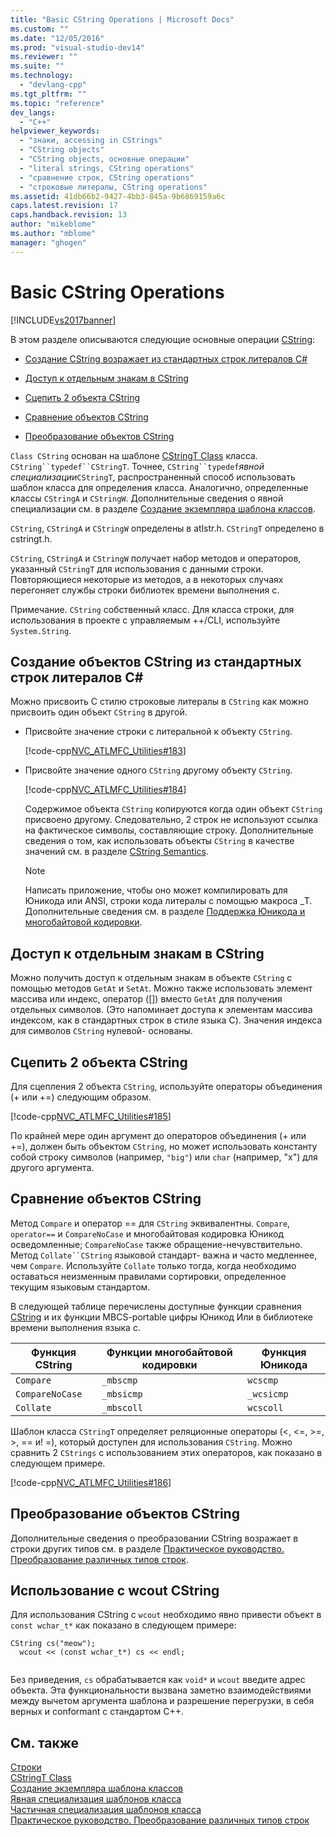 ```yaml
---
title: "Basic CString Operations | Microsoft Docs"
ms.custom: ""
ms.date: "12/05/2016"
ms.prod: "visual-studio-dev14"
ms.reviewer: ""
ms.suite: ""
ms.technology: 
  - "devlang-cpp"
ms.tgt_pltfrm: ""
ms.topic: "reference"
dev_langs: 
  - "C++"
helpviewer_keywords: 
  - "знаки, accessing in CStrings"
  - "CString objects"
  - "CString objects, основные операции"
  - "literal strings, CString operations"
  - "сравнение строк, CString operations"
  - "строковые литералы, CString operations"
ms.assetid: 41db66b2-9427-4bb3-845a-9b6869159a6c
caps.latest.revision: 17
caps.handback.revision: 13
author: "mikeblome"
ms.author: "mblome"
manager: "ghogen"
---
```

# Basic CString Operations
[!INCLUDE[vs2017banner](../assembler/inline/includes/vs2017banner.md)]

В этом разделе описываются следующие основные операции [CString](../atl-mfc-shared/reference/cstringt-class.md):  
  
-   [Создание CString возражает из стандартных строк литералов C\#](#_core_creating_cstring_objects_from_standard_c_literal_strings)  
  
-   [Доступ к отдельным знакам в CString](#_core_accessing_individual_characters_in_a_cstring)  
  
-   [Сцепить 2 объекта CString](#_core_concatenating_two_cstring_objects)  
  
-   [Сравнение объектов CString](#_core_comparing_cstring_objects)  
  
-   [Преобразование объектов CString](#_core_converting_cstring_objects)  
  
 `Class CString` основан на шаблоне [CStringT Class](../atl-mfc-shared/reference/cstringt-class.md) класса.  `CString``typedef``CStringT`.  Точнее, `CString``typedef`*явной специализации*`CStringT`, распространенный способ использовать шаблон класса для определения класса.  Аналогично, определенные классы `CStringA` и `CStringW`.  Дополнительные сведения о явной специализации см. в разделе [Создание экземпляра шаблона классов](../Topic/Class%20Template%20Instantiation.md).  
  
 `CString`, `CStringA` и `CStringW` определены в atlstr.h.  `CStringT` определено в cstringt.h.  
  
 `CString`, `CStringA` и `CStringW` получает набор методов и операторов, указанный `CStringT` для использования с данными строки.  Повторяющиеся некоторые из методов, а в некоторых случаях перегоняет службы строки библиотек времени выполнения c.  
  
 Примечание. `CString` собственный класс.  Для класса строки, для использования в проекте c управляемым \+\+\/CLI, используйте `System.String`.  
  
##  <a name="_core_creating_cstring_objects_from_standard_c_literal_strings"></a> Создание объектов CString из стандартных строк литералов C\#  
 Можно присвоить C стилю строковые литералы в `CString` как можно присвоить один объект `CString` в другой.  
  
-   Присвойте значение строки c литеральной к объекту `CString`.  
  
     [!code-cpp[NVC_ATLMFC_Utilities#183](../atl-mfc-shared/codesnippet/CPP/basic-cstring-operations_1.cpp)]  
  
-   Присвойте значение одного `CString` другому объекту `CString`.  
  
     [!code-cpp[NVC_ATLMFC_Utilities#184](../atl-mfc-shared/codesnippet/CPP/basic-cstring-operations_2.cpp)]  
  
     Содержимое объекта `CString` копируются когда один объект `CString` присвоено другому.  Следовательно, 2 строк не используют ссылка на фактическое символы, составляющие строку.  Дополнительные сведения о том, как использовать объекты `CString` в качестве значений см. в разделе [CString Semantics](../atl-mfc-shared/cstring-semantics.md).  
  
    > [!NOTE]
    >  Написать приложение, чтобы оно может компилировать для Юникода или ANSI, строки кода литералы с помощью макроса \_T.  Дополнительные сведения см. в разделе [Поддержка Юникода и многобайтовой кодировки](../atl-mfc-shared/unicode-and-multibyte-character-set-mbcs-support.md).  
  
##  <a name="_core_accessing_individual_characters_in_a_cstring"></a> Доступ к отдельным знакам в CString  
 Можно получить доступ к отдельным знакам в объекте `CString` с помощью методов `GetAt` и `SetAt`.  Можно также использовать элемент массива или индекс, оператор \(\[\]\) вместо `GetAt` для получения отдельных символов.  \(Это напоминает доступа к элементам массива индексом, как в стандартных строк в стиле языка C\). Значения индекса для символов `CString` нулевой\- основаны.  
  
##  <a name="_core_concatenating_two_cstring_objects"></a> Сцепить 2 объекта CString  
 Для сцепления 2 объекта `CString`, используйте операторы объединения \(\+ или \+\=\) следующим образом.  
  
 [!code-cpp[NVC_ATLMFC_Utilities#185](../atl-mfc-shared/codesnippet/CPP/basic-cstring-operations_3.cpp)]  
  
 По крайней мере один аргумент до операторов объединения \(\+ или \+\=\), должен быть объектом `CString`, но может использовать константу собой строку символов \(например, `"big"`\) или `char` \(например, "x"\) для другого аргумента.  
  
##  <a name="_core_comparing_cstring_objects"></a> Сравнение объектов CString  
 Метод `Compare` и оператор \=\= для `CString` эквивалентны.  `Compare`, `operator==` и `CompareNoCase` и многобайтовая кодировка Юникод осведомленные; `CompareNoCase` также обращение\-нечувствительно.  Метод `Collate``CString` языковой стандарт\- важна и часто медленнее, чем `Compare`.  Используйте `Collate` только тогда, когда необходимо оставаться неизменным правилами сортировки, определенное текущим языковым стандартом.  
  
 В следующей таблице перечислены доступные функции сравнения [CString](../atl-mfc-shared/reference/cstringt-class.md) и их функции MBCS\-portable цифры Юникод Или в библиотеке времени выполнения языка c.  
  
|Функция CString|Функции многобайтовой кодировки|Функция Юникода|  
|---------------------|-------------------------------------|---------------------|  
|`Compare`|`_mbscmp`|`wcscmp`|  
|`CompareNoCase`|`_mbsicmp`|`_wcsicmp`|  
|`Collate`|`_mbscoll`|`wcscoll`|  
  
 Шаблон класса `CStringT` определяет реляционные операторы \(\<, \<\=, \>\=, \>, \=\= и\! \=\), который доступен для использования `CString`.  Можно сравнить 2 `CStrings` с использованием этих операторов, как показано в следующем примере.  
  
 [!code-cpp[NVC_ATLMFC_Utilities#186](../atl-mfc-shared/codesnippet/CPP/basic-cstring-operations_4.cpp)]  
  
##  <a name="_core_converting_cstring_objects"></a> Преобразование объектов CString  
 Дополнительные сведения о преобразовании CString возражает в строки других типов см. в разделе [Практическое руководство. Преобразование различных типов строк](../Topic/How%20to:%20Convert%20Between%20Various%20String%20Types.md).  
  
## Использование с wcout CString  
 Для использования CString с `wcout` необходимо явно привести объект в `const wchar_t*` как показано в следующем примере:  
  
```  
CString cs("meow");  
  wcout << (const wchar_t*) cs << endl;  
  
```  
  
 Без приведения, `cs` обрабатывается как `void*` и `wcout` введите адрес объекта.  Эта функциональности вызвана заметно взаимодействиями между вычетом аргумента шаблона и разрешение перегрузки, в себя верных и conformant с стандартом C\+\+.  
  
## См. также  
 [Строки](../atl-mfc-shared/strings-atl-mfc.md)   
 [CStringT Class](../atl-mfc-shared/reference/cstringt-class.md)   
 [Создание экземпляра шаблона классов](../Topic/Class%20Template%20Instantiation.md)   
 [Явная специализация шаблонов класса](../Topic/Explicit%20Specialization%20of%20Class%20Templates.md)   
 [Частичная специализация шаблонов класса](../cpp/template-specialization-cpp.md)   
 [Практическое руководство. Преобразование различных типов строк](../Topic/How%20to:%20Convert%20Between%20Various%20String%20Types.md)